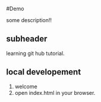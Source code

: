 #Demo

some description!!

## subheader

learning git hub tutorial.

## local developement

1. welcome
2. open index.html in your browser.
